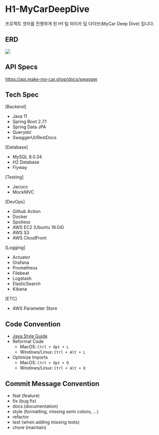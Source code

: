# H1-MyCarDeepDive

프로젝트 겟차를 진행하게 된 H1 팀 마이카 딥 다이브(MyCar Deep Dive) 입니다.

## ERD

![](https://github.com/softeerbootcamp-2nd/H1-MyCarDeepDive/assets/73146678/785bec39-f8bf-49db-8bd0-976db353408d)

## API Specs

https://api.make-my-car.shop/docs/swagger

## Tech Spec
[Backend]
- Java 11
- Spring Boot 2.7.1
- Spring Data JPA
- Querydsl
- SwaggerUI/RestDocs

[Database]
- MySQL 8.0.34
- H2 Database
- Flyway

[Testing]
- Jacoco
- MockMVC

[DevOps]
- Github Action
- Docker
- Spotless
- AWS EC2 (Ubuntu 18.04)
- AWS S3
- AWS CloudFront

[Logging]
- Actuator
- Grafana
- Prometheus
- Filebeat
- Logstash
- ElasticSearch
- Kibana

[ETC]
- AWS Parameter Store


## Code Convention

- [Java Style Guide](https://google.github.io/styleguide/javaguide.htmls)
- Reformat Code
	- MacOS: `Ctrl + Opt + L`
	- Windows/Linux: `Ctrl + Alt + L`
- Optimize Imports
	- MacOS: `Ctrl + Opt + O`
	- Windows/Linux: `Ctrl + Alt + O`

## Commit Message Convention

- feat (feature)
- fix (bug fix)
- docs (documentation)
- style (formatting, missing semi colons, …)
- refactor
- test (when adding missing tests)
- chore (maintain)
